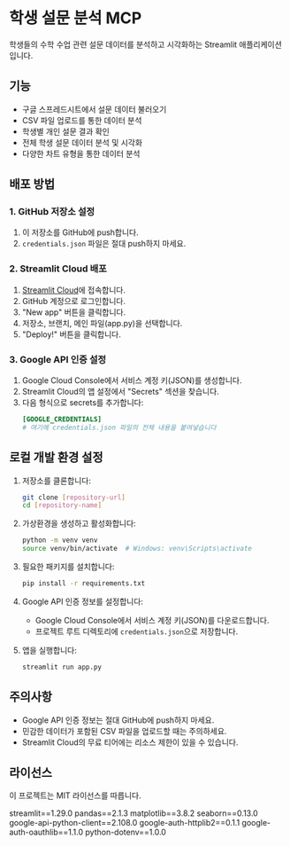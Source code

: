 # 학생 설문 분석 MCP

학생들의 수학 수업 관련 설문 데이터를 분석하고 시각화하는 Streamlit 애플리케이션입니다.

## 기능

- 구글 스프레드시트에서 설문 데이터 불러오기
- CSV 파일 업로드를 통한 데이터 분석
- 학생별 개인 설문 결과 확인
- 전체 학생 설문 데이터 분석 및 시각화
- 다양한 차트 유형을 통한 데이터 분석

## 배포 방법

### 1. GitHub 저장소 설정

1. 이 저장소를 GitHub에 push합니다.
2. `credentials.json` 파일은 절대 push하지 마세요.

### 2. Streamlit Cloud 배포

1. [Streamlit Cloud](https://share.streamlit.io/)에 접속합니다.
2. GitHub 계정으로 로그인합니다.
3. "New app" 버튼을 클릭합니다.
4. 저장소, 브랜치, 메인 파일(app.py)을 선택합니다.
5. "Deploy!" 버튼을 클릭합니다.

### 3. Google API 인증 설정

1. Google Cloud Console에서 서비스 계정 키(JSON)를 생성합니다.
2. Streamlit Cloud의 앱 설정에서 "Secrets" 섹션을 찾습니다.
3. 다음 형식으로 secrets를 추가합니다:
   ```toml
   [GOOGLE_CREDENTIALS]
   # 여기에 credentials.json 파일의 전체 내용을 붙여넣습니다
   ```

## 로컬 개발 환경 설정

1. 저장소를 클론합니다:
   ```bash
   git clone [repository-url]
   cd [repository-name]
   ```

2. 가상환경을 생성하고 활성화합니다:
   ```bash
   python -m venv venv
   source venv/bin/activate  # Windows: venv\Scripts\activate
   ```

3. 필요한 패키지를 설치합니다:
   ```bash
   pip install -r requirements.txt
   ```

4. Google API 인증 정보를 설정합니다:
   - Google Cloud Console에서 서비스 계정 키(JSON)를 다운로드합니다.
   - 프로젝트 루트 디렉토리에 `credentials.json`으로 저장합니다.

5. 앱을 실행합니다:
   ```bash
   streamlit run app.py
   ```

## 주의사항

- Google API 인증 정보는 절대 GitHub에 push하지 마세요.
- 민감한 데이터가 포함된 CSV 파일을 업로드할 때는 주의하세요.
- Streamlit Cloud의 무료 티어에는 리소스 제한이 있을 수 있습니다.

## 라이선스

이 프로젝트는 MIT 라이선스를 따릅니다. 

streamlit==1.29.0
pandas==2.1.3
matplotlib==3.8.2
seaborn==0.13.0
google-api-python-client==2.108.0
google-auth-httplib2==0.1.1
google-auth-oauthlib==1.1.0
python-dotenv==1.0.0 